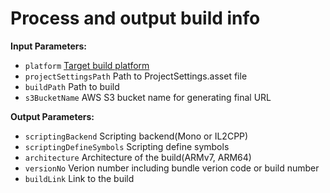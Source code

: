 # Process and output build info
**Input Parameters:** 
- `platform` [Target build platform](https://docs.unity3d.com/ScriptReference/BuildTarget.html)
- `projectSettingsPath` Path to ProjectSettings.asset file
- `buildPath` Path to build
- `s3BucketName` AWS S3 bucket name for generating final URL

**Output Parameters:** 
- `scriptingBackend` Scripting backend(Mono or IL2CPP)
- `scriptingDefineSymbols` Scripting define symbols
- `architecture` Architecture of the build(ARMv7, ARM64)
- `versionNo` Verion number including bundle verion code or build number
- `buildLink` Link to the build
